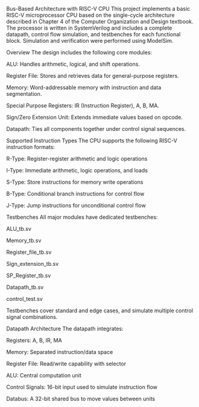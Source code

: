 Bus-Based Architecture with RISC-V CPU
This project implements a basic RISC-V microprocessor CPU based on the single-cycle architecture described in Chapter 4 of the Computer Organization and Design textbook. The processor is written in SystemVerilog and includes a complete datapath, control flow simulation, and testbenches for each functional block. Simulation and verification were performed using ModelSim.

Overview
The design includes the following core modules:

ALU: Handles arithmetic, logical, and shift operations.

Register File: Stores and retrieves data for general-purpose registers.

Memory: Word-addressable memory with instruction and data segmentation.

Special Purpose Registers: IR (Instruction Register), A, B, MA.

Sign/Zero Extension Unit: Extends immediate values based on opcode.

Datapath: Ties all components together under control signal sequences.

Supported Instruction Types
The CPU supports the following RISC-V instruction formats:

R-Type: Register-register arithmetic and logic operations

I-Type: Immediate arithmetic, logic operations, and loads

S-Type: Store instructions for memory write operations

B-Type: Conditional branch instructions for control flow

J-Type: Jump instructions for unconditional control flow

Testbenches
All major modules have dedicated testbenches:

ALU_tb.sv

Memory_tb.sv

Register_file_tb.sv

Sign_extension_tb.sv

SP_Register_tb.sv

Datapath_tb.sv

control_test.sv

Testbenches cover standard and edge cases, and simulate multiple control signal combinations.

Datapath Architecture
The datapath integrates:

Registers: A, B, IR, MA

Memory: Separated instruction/data space

Register File: Read/write capability with selector

ALU: Central computation unit

Control Signals: 16-bit input used to simulate instruction flow

Databus: A 32-bit shared bus to move values between units
